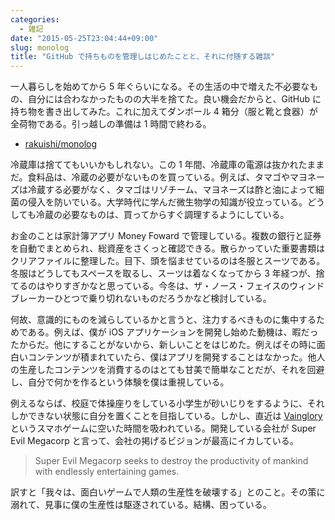 ```yaml
---
categories:
  - 雑記
date: "2015-05-25T23:04:44+09:00"
slug: monolog
title: "GitHub で持ちものを管理しはじめたことと、それに付随する雑談"
---
```


一人暮らしを始めてから 5 年ぐらいになる。その生活の中で増えた不必要なもの、自分には合わなかったものの大半を捨てた。良い機会だからと、GitHub に持ち物を書き出してみた。これに加えてダンボール 4 箱分（服と靴と食器）が全荷物である。引っ越しの準備は 1 時間で終わる。

* [rakuishi/monolog](https://github.com/rakuishi/monolog)

冷蔵庫は捨ててもいいかもしれない。この 1 年間、冷蔵庫の電源は抜かれたままだ。食料品は、冷蔵の必要がないものを買っている。例えば、タマゴやマヨネーズは冷蔵する必要がなく、タマゴはリゾチーム、マヨネーズは酢と油によって細菌の侵入を防いでいる。大学時代に学んだ微生物学の知識が役立っている。どうしても冷蔵の必要なものは、買ってからすぐ調理するようにしている。

お金のことは家計簿アプリ Money Foward で管理している。複数の銀行と証券を自動でまとめられ、総資産をさくっと確認できる。散らかっていた重要書類はクリアファイルに整理した。目下、頭を悩ませているのは冬服とスーツである。冬服はどうしてもスペースを取るし、スーツは着なくなってから 3 年経つが、捨てるのはやりすぎかなと思っている。今冬は、ザ・ノース・フェイスのウィンドブレーカーひとつで乗り切れないものだろうかなど検討している。

何故、意識的にものを減らしているかと言うと、注力するべきものに集中するためである。例えば、僕が iOS アプリケーションを開発し始めた動機は、暇だったからだ。他にすることがないから、新しいことをはじめた。例えばその時に面白いコンテンツが積まれていたら、僕はアプリを開発することはなかった。他人の生産したコンテンツを消費するのはとても甘美で簡単なことだが、それを回避し、自分で何かを作るという体験を僕は重視している。

例えるならば、校庭で体操座りをしている小学生が砂いじりをするように、それしかできない状態に自分を置くことを目指している。しかし、直近は [Vainglory](http://jp.vainglorygame.com/) というスマホゲームに空いた時間を吸われている。開発している会社が Super Evil Megacorp と言って、会社の掲げるビジョンが最高にイカしている。

> Super Evil Megacorp seeks to destroy the productivity of mankind with endlessly entertaining games.

訳すと「我々は、面白いゲームで人類の生産性を破壊する」とのこと。その策に溺れて、見事に僕の生産性は駆逐されている。結構、困っている。
